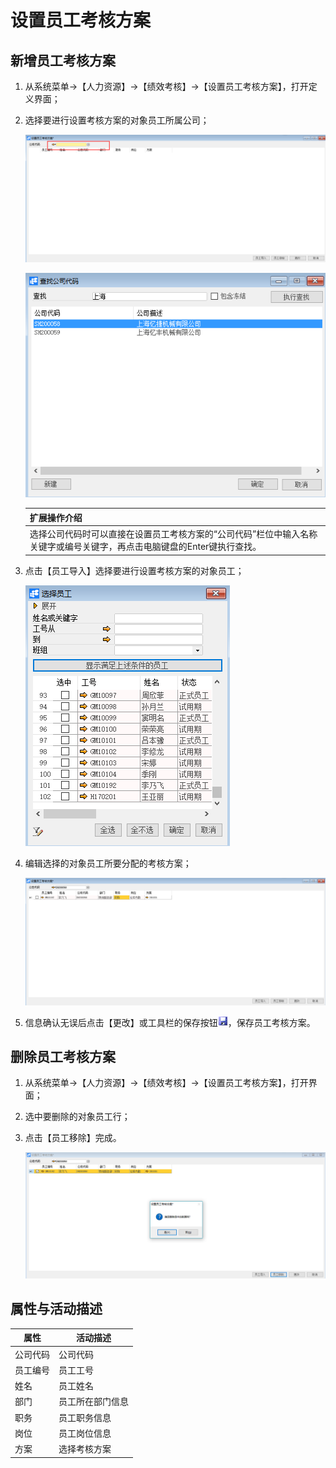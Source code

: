 # 设置员工考核方案

## 新增员工考核方案

1. 从系统菜单->【人力资源】->【绩效考核】->【设置员工考核方案】，打开定义界面；

2. 选择要进行设置考核方案的对象员工所属公司；

   ![](images/szygkh1.png)

   ![](images/szygkh2.png)

   | 扩展操作介绍                                                 |
   | ------------------------------------------------------------ |
   | 选择公司代码时可以直接在设置员工考核方案的“公司代码”栏位中输入名称关键字或编号关键字，再点击电脑键盘的Enter键执行查找。 |

3. 点击【员工导入】选择要进行设置考核方案的对象员工；

   ![](images/szygkh3.png)

4. 编辑选择的对象员工所要分配的考核方案；

   ![](images/szygkh4.png)

5. 信息确认无误后点击【更改】或工具栏的保存按钮![](images/bcan.png)，保存员工考核方案。

## 删除员工考核方案

1. 从系统菜单->【人力资源】->【绩效考核】->【设置员工考核方案】，打开界面；

2. 选中要删除的对象员工行；

3. 点击【员工移除】完成。

   ![](images/szygkh5.png)

## 属性与活动描述

| **属性** | **活动描述**     |
| -------- | ---------------- |
| 公司代码 | 公司代码         |
| 员工编号 | 员工工号         |
| 姓名     | 员工姓名         |
| 部门     | 员工所在部门信息 |
| 职务     | 员工职务信息     |
| 岗位     | 员工岗位信息     |
| 方案     | 选择考核方案     |